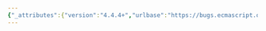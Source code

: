 ```yaml
---
{"_attributes":{"version":"4.4.4+","urlbase":"https://bugs.ecmascript.org/","maintainer":"dherman@mozilla.com"},"bug":{"bug_id":905,"creation_ts":"2012-11-01 18:22:00 -0700","short_desc":"14.1.1: missing \"by\"","delta_ts":"2012-11-23 09:45:31 -0800","product":"Draft for 6th Edition","component":"editorial issue","version":"Rev 11: October 26, 2012 Draft","rep_platform":"All","op_sys":"All","bug_status":"RESOLVED","resolution":"FIXED","priority":"Normal","bug_severity":"trivial","everconfirmed":true,"reporter":{"uid":"jmdyck","name":"Michael Dyck"},"assigned_to":{"uid":"allen","name":"Allen Wirfs-Brock"},"long_desc":[{"commentid":2384,"comment_count":0,"who":{"uid":"jmdyck","name":"Michael Dyck"},"bug_when":"2012-11-01 18:22:04 -0700","thetext":"In 14.1.1 \"Directive Prologues and the Use Strict Directive\",\npara 1 says:\n    ... where each ExpressionStatement in the sequence consists entirely\n    of a StringLiteral token followed a semicolon. ...\n\nAfter \"followed\", insert \"by\"."},{"commentid":2392,"comment_count":1,"who":{"uid":"allen","name":"Allen Wirfs-Brock"},"bug_when":"2012-11-01 18:42:01 -0700","thetext":"corrected in rev 12 editor's draft"},{"commentid":2613,"comment_count":2,"who":{"uid":"allen","name":"Allen Wirfs-Brock"},"bug_when":"2012-11-23 09:45:31 -0800","thetext":"corrected in rev 12, Nov. 22, 2012 draft"}]}}
---
```

